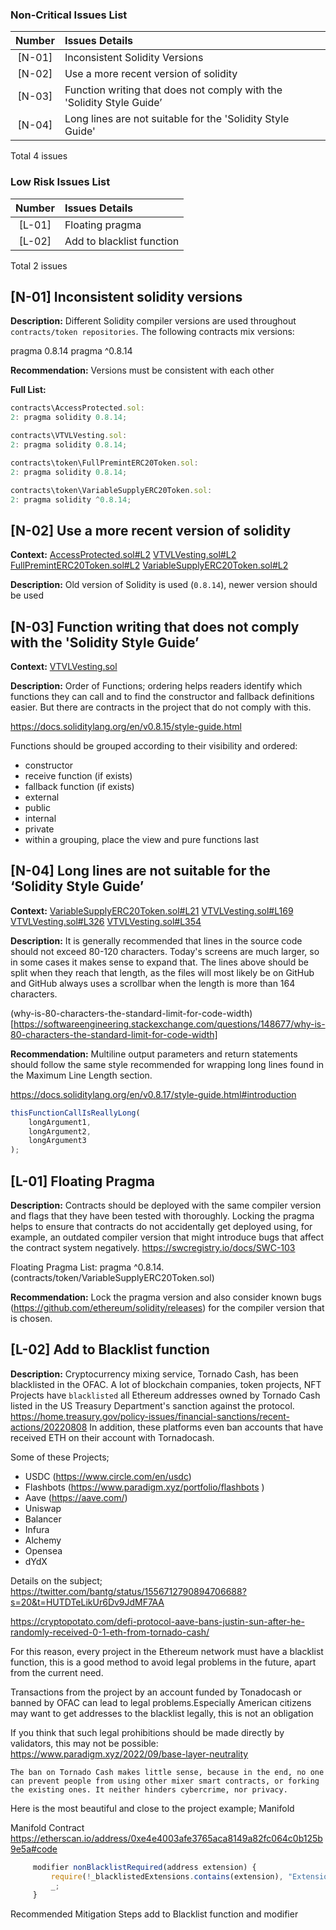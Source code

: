 ### Non-Critical Issues List
| Number |Issues Details|
|:--:|:-------|
|[N-01]|Inconsistent Solidity Versions|
|[N-02]|Use a more recent version of solidity|
|[N-03]|Function writing that does not comply with the 'Solidity Style Guide’|
|[N-04]|Long lines are not suitable for the 'Solidity Style Guide'|

Total 4 issues


### Low Risk Issues List
| Number |Issues Details|
|:--:|:-------|
|[L-01]|Floating pragma|
|[L-02]|Add to blacklist function|

Total 2 issues

## [N-01] Inconsistent solidity versions

**Description:**
Different Solidity compiler versions are used throughout ```contracts/token repositories```. The following contracts mix versions:
 
pragma 0.8.14
pragma ^0.8.14

**Recommendation:**
Versions must be consistent with each other

**Full List:**
```js
contracts\AccessProtected.sol:
2: pragma solidity 0.8.14;

contracts\VTVLVesting.sol:
2: pragma solidity 0.8.14;

contracts\token\FullPremintERC20Token.sol:
2: pragma solidity 0.8.14;

contracts\token\VariableSupplyERC20Token.sol:
2: pragma solidity ^0.8.14;
```

## [N-02] Use a more recent version of solidity

**Context:**
[AccessProtected.sol#L2](https://github.com/code-423n4/2022-09-vtvl/blob/main/contracts/AccessProtected.sol#L2)
[VTVLVesting.sol#L2](https://github.com/code-423n4/2022-09-vtvl/blob/main/contracts/VTVLVesting.sol#L2)
[FullPremintERC20Token.sol#L2](https://github.com/code-423n4/2022-09-vtvl/blob/main/contracts/token/FullPremintERC20Token.sol#L2)
[VariableSupplyERC20Token.sol#L2](https://github.com/code-423n4/2022-09-vtvl/blob/main/contracts/token/VariableSupplyERC20Token.sol#L2)

**Description:**
Old version of Solidity is used (```0.8.14```), newer version should be used

## [N-03] Function writing that does not comply with the 'Solidity Style Guide’

**Context:**
[VTVLVesting.sol](https://github.com/code-423n4/2022-09-vtvl/blob/main/contracts/VTVLVesting.sol)

**Description:**
Order of Functions; ordering helps readers identify which functions they can call and to find the constructor and fallback definitions easier. But there are contracts in the project that do not comply with this.

https://docs.soliditylang.org/en/v0.8.15/style-guide.html

Functions should be grouped according to their visibility and ordered:

- constructor
- receive function (if exists)
- fallback function (if exists)
- external
- public
- internal
- private
- within a grouping, place the view and pure functions last

## [N-04] Long lines are not suitable for the ‘Solidity Style Guide’

**Context:**
[VariableSupplyERC20Token.sol#L21](https://github.com/code-423n4/2022-09-vtvl/blob/main/contracts/token/VariableSupplyERC20Token.sol#L21)
[VTVLVesting.sol#L169](https://github.com/code-423n4/2022-09-vtvl/blob/main/contracts/VTVLVesting.sol#L169)
[VTVLVesting.sol#L326](https://github.com/code-423n4/2022-09-vtvl/blob/main/contracts/VTVLVesting.sol#L326)
[VTVLVesting.sol#L354](https://github.com/code-423n4/2022-09-vtvl/blob/main/contracts/VTVLVesting.sol#L354)

**Description:**
It is generally recommended that lines in the source code should not exceed 80-120 characters. Today's screens are much larger, so in some cases it makes sense to expand that. The lines above should be split when they reach that length, as the files will most likely be on GitHub and GitHub always uses a scrollbar when the length is more than 164 characters.

(why-is-80-characters-the-standard-limit-for-code-width)[https://softwareengineering.stackexchange.com/questions/148677/why-is-80-characters-the-standard-limit-for-code-width]


**Recommendation:**
Multiline output parameters and return statements should follow the same style recommended for wrapping long lines found in the Maximum Line Length section.

https://docs.soliditylang.org/en/v0.8.17/style-guide.html#introduction

```js
thisFunctionCallIsReallyLong(
    longArgument1,
    longArgument2,
    longArgument3
);
```

## [L-01]  Floating Pragma

**Description:**
Contracts should be deployed with the same compiler version and flags that they have been tested with thoroughly. Locking the pragma helps to ensure that contracts do not accidentally get deployed using, for example, an outdated compiler version that might introduce bugs that affect the contract system negatively.
https://swcregistry.io/docs/SWC-103

Floating Pragma List: 
pragma ^0.8.14.  (contracts/token/VariableSupplyERC20Token.sol)

**Recommendation:**
Lock the pragma version and also consider known bugs (https://github.com/ethereum/solidity/releases) for the compiler version that is chosen.

## [L-02] Add to Blacklist function

**Description:**
Cryptocurrency mixing service, Tornado Cash, has been blacklisted in the OFAC.
A lot of blockchain companies, token projects, NFT Projects have ```blacklisted``` all Ethereum addresses owned by Tornado Cash listed in the US Treasury Department's sanction against the protocol.
https://home.treasury.gov/policy-issues/financial-sanctions/recent-actions/20220808
In addition, these platforms even ban accounts that have received ETH on their account with Tornadocash.

Some of these Projects;
* USDC (https://www.circle.com/en/usdc)
* Flashbots (https://www.paradigm.xyz/portfolio/flashbots )
* Aave (https://aave.com/)
* Uniswap
* Balancer
* Infura
* Alchemy 
* Opensea
* dYdX 

Details on the subject;
https://twitter.com/bantg/status/1556712790894706688?s=20&t=HUTDTeLikUr6Dv9JdMF7AA

https://cryptopotato.com/defi-protocol-aave-bans-justin-sun-after-he-randomly-received-0-1-eth-from-tornado-cash/

For this reason, every project in the Ethereum network must have a blacklist function, this is a good method to avoid legal problems in the future, apart from the current need.

Transactions from the project by an account funded by Tonadocash or banned by OFAC can lead to legal problems.Especially American citizens may want to get addresses to the blacklist legally, this is not an obligation

If you think that such legal prohibitions should be made directly by validators, this may not be possible:
https://www.paradigm.xyz/2022/09/base-layer-neutrality

```The ban on Tornado Cash makes little sense, because in the end, no one can prevent people from using other mixer smart contracts, or forking the existing ones. It neither hinders cybercrime, nor privacy.```

Here is the most beautiful and close to the project example; Manifold

Manifold Contract
https://etherscan.io/address/0xe4e4003afe3765aca8149a82fc064c0b125b9e5a#code

```js
     modifier nonBlacklistRequired(address extension) {
         require(!_blacklistedExtensions.contains(extension), "Extension blacklisted");
         _;
     }
```
Recommended Mitigation Steps add to Blacklist function and modifier






